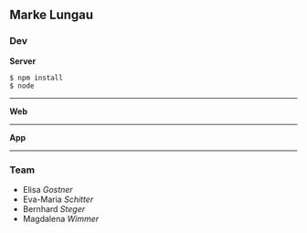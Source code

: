 ## Marke Lungau

### Dev

**Server**
```
$ npm install
$ node
```

---

**Web**


---

**App**

---

### Team
* Elisa *Gostner*
* Eva-Maria *Schitter*
* Bernhard *Steger*
* Magdalena *Wimmer*
